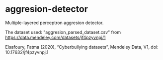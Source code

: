 # aggresion-detector
Multiple-layered perceptron aggresion detector.

The dataset used: "aggresion_parsed_dataset.csv" from https://data.mendeley.com/datasets/jf4pzyvnpj/1 

Elsafoury, Fatma (2020), “Cyberbullying datasets”, Mendeley Data, V1, doi: 10.17632/jf4pzyvnpj.1
